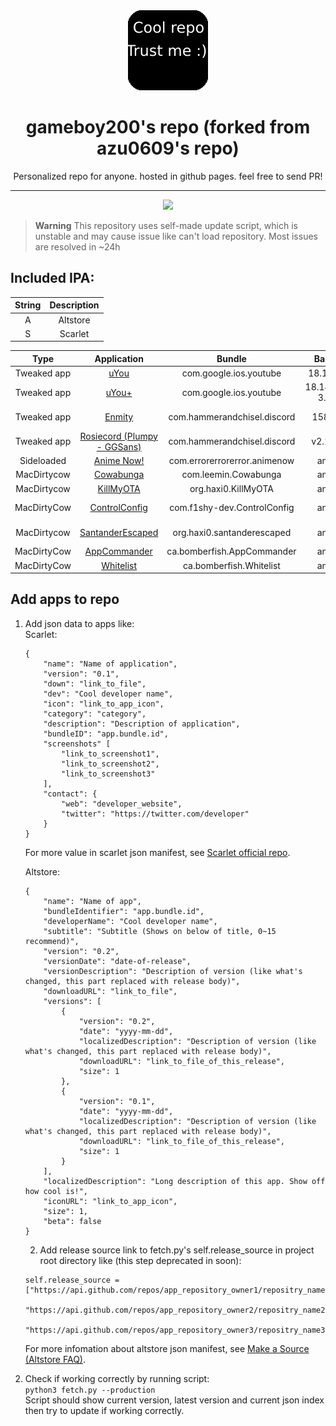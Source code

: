 <div align="center">
    <img src="repo.logo.png">
    <h1>gameboy200's repo (forked from azu0609's repo)</h1>
    <p>Personalized repo for anyone. hosted in github pages. feel free to send PR!</p>
    <hr />
    <a href="https://azu0609.github.io/repo/url_handler.html">
        <img src="https://img.shields.io/badge/Altstore-Altstore.svg?label=Add%20To&logo=&style=for-the-badge&color=1B8085">
    </a>
</div>

> **Warning**
> This repository uses self-made update script, which is unstable and may cause issue like can't load repository.
> Most issues are resolved in ~24h

## Included IPA:

| String | Description |
|:------:|:-----------:|
| A | Altstore |
| S | Scarlet |

| Type | Application | Bundle | Base | Version | Author | Working? | Availability |
|:----:|:----------:|:------:|:------------:|:-------:|:------:|:------:|:------:|
| Tweaked app | [uYou](https://github.com/MiRO92/uYou-for-YouTube) | com.google.ios.youtube | 18.14.1 | 3.0 | [MIRO92](https://github.com/MiRO92) | Semi(A/S) | A/S |
| Tweaked app | [uYou+](https://github.com/qnblackcat/uYouPlus) | com.google.ios.youtube | 18.14.1-3.0 | 3.0 | [qnblackcat](https://github.com/qnblackcat) | Yes(any) | A/S |
| Tweaked app | [Enmity](https://enmity.app) | com.hammerandchisel.discord | 158.0 | v2.2.6-b2 | [enmity-mod](https://github.com/enmity-mod) | Yes(any) | A/S |
| Tweaked app | [Rosiecord (Plumpy - GGSans)](https://github.com/acquitelol/rosiecord) | com.hammerandchisel.discord | v2.1.4 | 190 | [acquitelol](https://github.com/acquitelol) | Semi(S) | S |
| Sideloaded | [Anime Now!](https://github.com/AnimeNow-Team/AnimeNow) | com.errorerrorerror.animenow | any | 3.0 | [errorerrorerror](https://github.com/errorerrorerror) | Yes(any) | A/S |
| MacDirtycow | [Cowabunga](https://github.com/leminlimez/Cowabunga) | com.leemin.Cowabunga | any | 10.3.2 | [leminlimez](https://github.com/leminlimez) | Yes(any) | A/S |
| MacDirtycow | [KillMyOTA](https://github.com/haxi0/KillMyOTA) | org.haxi0.KillMyOTA | any | 1.1 | [haxi0](https://github.com/haxi0) | Yes(any) | A/S |
| MacDirtyCow | [ControlConfig](https://github.com/BomberFish/ControlConfig) | com.f1shy-dev.ControlConfig | any | 0.1.0-alpha | [BomberFish](https://github.com/BomberFish) | Yes(any) | A/S |
| MacDirtycow | [SantanderEscaped](https://github.com/haxi0/SantanderEscaped) | org.haxi0.santanderescaped | any | 0.4 | [SerenaKit](https://github.com/SerenaKit/Santander) / [haxi0](https://github.com/haxi0) | Yes(any) | A/S |
| MacDirtyCow | [AppCommander](https://github.com/BomberFish/AppCommander) | ca.bomberfish.AppCommander | any | 1.0.0 | [BomberFish](https://github.com/BomberFish) | Yes(any) | A/S |
| MacDirtyCow | [Whitelist](https://github.com/BomberFish/Whitelist) | ca.bomberfish.Whitelist | any | 1.1.0 | [BomberFish](https://github.com/BomberFish) | Yes(any) | A/S |

## Add apps to repo
1. Add json data to apps like:  
    Scarlet:
    ```
    {
        "name": "Name of application",
        "version": "0.1",
        "down": "link_to_file",
        "dev": "Cool developer name",
        "icon": "link_to_app_icon",
        "category": "category",
        "description": "Description of application",
        "bundleID": "app.bundle.id",
        "screenshots" [
            "link_to_screenshot1",
            "link_to_screenshot2",
            "link_to_screenshot3"
        ],
        "contact": {
            "web": "developer_website",
            "twitter": "https://twitter.com/developer"
        }
    }
    ```
    For more value in scarlet json manifest, see [Scarlet official repo](https://usescarlet.com/scarlet.json).
    
    Altstore:
    ```
    {
        "name": "Name of app",
        "bundleIdentifier": "app.bundle.id",
        "developerName": "Cool developer name",
        "subtitle": "Subtitle (Shows on below of title, 0~15 recommend)",
        "version": "0.2",
        "versionDate": "date-of-release",
        "versionDescription": "Description of version (like what's changed, this part replaced with release body)",
        "downloadURL": "link_to_file",
        "versions": [
            {
                "version": "0.2",
                "date": "yyyy-mm-dd",
                "localizedDescription": "Description of version (like what's changed, this part replaced with release body)",
                "downloadURL": "link_to_file_of_this_release",
                "size": 1
            },
            {
                "version": "0.1",
                "date": "yyyy-mm-dd",
                "localizedDescription": "Description of version (like what's changed, this part replaced with release body)",
                "downloadURL": "link_to_file_of_this_release",
                "size": 1
            }
        ],
        "localizedDescription": "Long description of this app. Show off how cool is!",
        "iconURL": "link_to_app_icon",
        "size": 1,
        "beta": false
    }
    ```

    2. Add release source link to fetch.py's self.release_source in project root directory like (this step deprecated in soon):
    ```
    self.release_source = ["https://api.github.com/repos/app_repository_owner1/repositry_name1/releases",
                            "https://api.github.com/repos/app_repository_owner2/repositry_name2/releases",
                            "https://api.github.com/repos/app_repository_owner3/repositry_name3/releases"]
    ```
    For more infomation about altstore json manifest, see [Make a Source (Altstore FAQ)](https://faq.altstore.io/sources/make-a-source).


3. Check if working correctly by running script:  
`python3 fetch.py --production`  
Script should show current version, latest version and current json index then try to update if working correctly.
